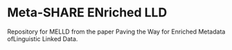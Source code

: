 # Meta-SHARE ENriched LLD

Repository for MELLD from the paper Paving the Way for Enriched Metadata ofLinguistic Linked Data.
